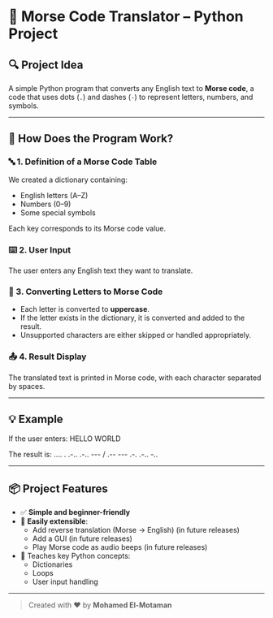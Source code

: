 # 🧠 Morse Code Translator – Python Project

## 🔍 Project Idea
A simple Python program that converts any English text to **Morse code**, a code that uses dots (`.`) and dashes (`-`) to represent letters, numbers, and symbols.

---

## 🧱 How Does the Program Work?

### 🔤 1. Definition of a Morse Code Table
We created a dictionary containing:
- English letters (A–Z)
- Numbers (0–9)
- Some special symbols

Each key corresponds to its Morse code value.

### ⌨️ 2. User Input
The user enters any English text they want to translate.

### 🔁 3. Converting Letters to Morse Code
- Each letter is converted to **uppercase**.
- If the letter exists in the dictionary, it is converted and added to the result.
- Unsupported characters are either skipped or handled appropriately.

### 📤 4. Result Display
The translated text is printed in Morse code, with each character separated by spaces.

---

## 💡 Example

If the user enters:
HELLO WORLD

The result is:
.... . .-.. .-.. --- / .-- --- .-. .-.. -..

---

## 📦 Project Features

- ✅ **Simple and beginner-friendly**
- 🔧 **Easily extensible**:
  - Add reverse translation (Morse → English) (in future releases)
  - Add a GUI (in future releases)
  - Play Morse code as audio beeps (in future releases)
- 🧰 Teaches key Python concepts:
  - Dictionaries
  - Loops
  - User input handling

---

> Created with ❤️ by **Mohamed El-Motaman**
